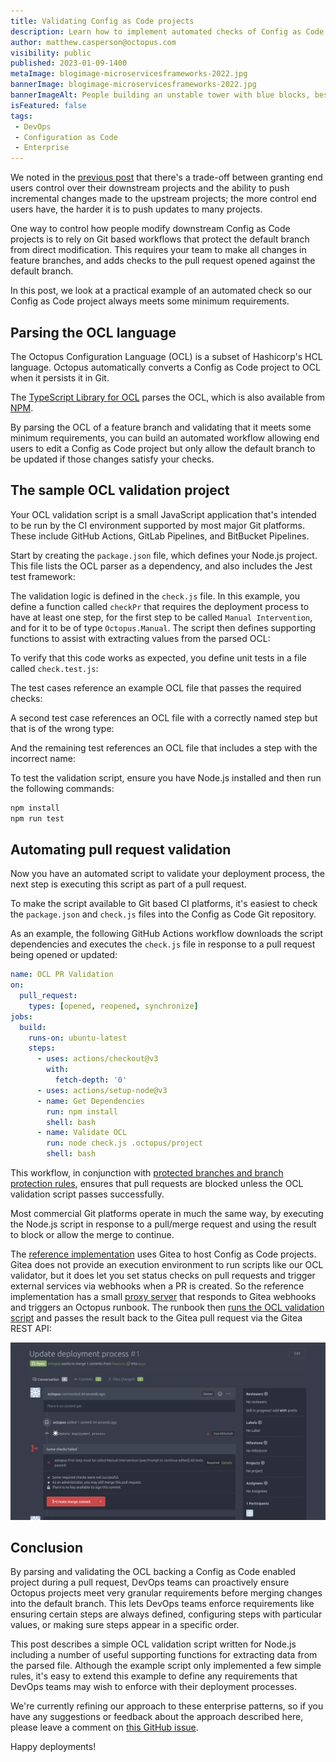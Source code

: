 ```yaml
---
title: Validating Config as Code projects
description: Learn how to implement automated checks of Config as Code projects during pull requests.
author: matthew.casperson@octopus.com
visibility: public
published: 2023-01-09-1400
metaImage: blogimage-microservicesframeworks-2022.jpg
bannerImage: blogimage-microservicesframeworks-2022.jpg
bannerImageAlt: People building an unstable tower with blue blocks, beside 2 people building a stable, lower tower with blue blocks.
isFeatured: false
tags:
 - DevOps
 - Configuration as Code
 - Enterprise
---
```


We noted in the [previous post](https://octopus.com/blog/synchronizing-projects) that there's a trade-off between granting end users control over their downstream projects and the ability to push incremental changes made to the upstream projects; the more control end users have, the harder it is to push updates to many projects.

One way to control how people modify downstream Config as Code projects is to rely on Git based workflows that protect the default branch from direct modification. This requires your team to make all changes in feature branches, and adds checks to the pull request opened against the default branch.

In this post, we look at a practical example of an automated check so our Config as Code project always meets some minimum requirements.

## Parsing the OCL language

The Octopus Configuration Language (OCL) is a subset of Hashicorp's HCL language. Octopus automatically converts a Config as Code project to OCL when it persists it in Git.

The [TypeScript Library for OCL](https://github.com/OctopusDeploy/ocl.ts) parses the OCL, which is also available from [NPM](https://www.npmjs.com/package/@octopusdeploy/ocl).

By parsing the OCL of a feature branch and validating that it meets some minimum requirements, you can build an automated workflow allowing end users to edit a Config as Code project but only allow the default branch to be updated if those changes satisfy your checks.

## The sample OCL validation project

Your OCL validation script is a small JavaScript application that's intended to be run by the CI environment supported by most major Git platforms. These include GitHub Actions, GitLab Pipelines, and BitBucket Pipelines.

Start by creating the `package.json` file, which defines your Node.js project. This file lists the OCL parser as a dependency, and also includes the Jest test framework:

<script src="https://emgithub.com/embed-v2.js?target=https%3A%2F%2Fgithub.com%2FOctopusSolutionsEngineering%2FEnterprisePatternsReferenceImplementation%2Fblob%2Fmain%2Fpr_ocl_check%2Fpackage.json&style=default&type=code&showBorder=on&showLineNumbers=on&showFileMeta=on&showFullPath=on&showCopy=on"></script>

The validation logic is defined in the `check.js` file. In this example, you define a function called `checkPr` that requires the deployment process to have at least one step, for the first step to be called `Manual Intervention`, and for it to be of type `Octopus.Manual`. The script then defines supporting functions to assist with extracting values from the parsed OCL:

<script src="https://emgithub.com/embed-v2.js?target=https%3A%2F%2Fgithub.com%2FOctopusSolutionsEngineering%2FEnterprisePatternsReferenceImplementation%2Fblob%2Fmain%2Fpr_ocl_check%2Fcheck.js&style=default&type=code&showBorder=on&showLineNumbers=on&showFileMeta=on&showFullPath=on&showCopy=on"></script>

To verify that this code works as expected, you define unit tests in a file called `check.test.js`:

<script src="https://emgithub.com/embed-v2.js?target=https%3A%2F%2Fgithub.com%2FOctopusSolutionsEngineering%2FEnterprisePatternsReferenceImplementation%2Fblob%2Fmain%2Fpr_ocl_check%2Fcheck.test.js&style=default&type=code&showBorder=on&showLineNumbers=on&showFileMeta=on&showFullPath=on&showCopy=on"></script>

The test cases reference an example OCL file that passes the required checks:

<script src="https://emgithub.com/embed-v2.js?target=https%3A%2F%2Fgithub.com%2FOctopusSolutionsEngineering%2FEnterprisePatternsReferenceImplementation%2Fblob%2Fmain%2Fpr_ocl_check%2Ftest_deployment_processes%2Fcorrect_name.ocl&style=default&type=code&showBorder=on&showLineNumbers=on&showFileMeta=on&showFullPath=on&showCopy=on"></script>

A second test case references an OCL file with a correctly named step but that is of the wrong type:

<script src="https://emgithub.com/embed-v2.js?target=https%3A%2F%2Fgithub.com%2FOctopusSolutionsEngineering%2FEnterprisePatternsReferenceImplementation%2Fblob%2Fmain%2Fpr_ocl_check%2Ftest_deployment_processes%2Fcorrect_name_wrong_type.ocl&style=default&type=code&showBorder=on&showLineNumbers=on&showFileMeta=on&showFullPath=on&showCopy=on"></script>

And the remaining test references an OCL file that includes a step with the incorrect name:

<script src="https://emgithub.com/embed-v2.js?target=https%3A%2F%2Fgithub.com%2FOctopusSolutionsEngineering%2FEnterprisePatternsReferenceImplementation%2Fblob%2Fmain%2Fpr_ocl_check%2Ftest_deployment_processes%2Fwrong_name.ocl&style=default&type=code&showBorder=on&showLineNumbers=on&showFileMeta=on&showFullPath=on&showCopy=on"></script>

To test the validation script, ensure you have Node.js installed and then run the following commands:

```bash
npm install
npm run test
```

## Automating pull request validation

Now you have an automated script to validate your deployment process, the next step is executing this script as part of a pull request.

To make the script available to Git based CI platforms, it's easiest to check the `package.json` and `check.js` files into the Config as Code Git repository.

As an example, the following GitHub Actions workflow downloads the script dependencies and executes the `check.js` file in response to a pull request being opened or updated:

```yaml
name: OCL PR Validation
on:
  pull_request:
    types: [opened, reopened, synchronize]
jobs:
  build:
    runs-on: ubuntu-latest
    steps:
      - uses: actions/checkout@v3
        with:
          fetch-depth: '0'
      - uses: actions/setup-node@v3
      - name: Get Dependencies
        run: npm install
        shell: bash
      - name: Validate OCL
        run: node check.js .octopus/project
        shell: bash
```

This workflow, in conjunction with [protected branches and branch protection rules](https://docs.github.com/en/repositories/configuring-branches-and-merges-in-your-repository/managing-protected-branches/about-protected-branches), ensures that pull requests are blocked unless the OCL validation script passes successfully.

Most commercial Git platforms operate in much the same way, by executing the Node.js script in response to a pull/merge request and using the result to block or allow the merge to continue.

The [reference implementation](https://github.com/OctopusSolutionsEngineering/EnterprisePatternsReferenceImplementation/tree/main) uses Gitea to host Config as Code projects. Gitea does not provide an execution environment to run scripts like our OCL validator, but it does let you set status checks on pull requests and trigger external services via webhooks when a PR is created. So the reference implementation has a small [proxy server](https://github.com/OctopusSolutionsEngineering/EnterprisePatternsReferenceImplementation/blob/main/gitea_proxy/main.py) that responds to Gitea webhooks and triggers an Octopus runbook. The runbook then [runs the OCL validation script](https://github.com/OctopusSolutionsEngineering/EnterprisePatternsReferenceImplementation/blob/main/management_instance/projects/scripts/check_pr.py) and passes the result back to the Gitea pull request via the Gitea REST API:

![A screenshot of a Gitea PR with some status checks](gitea-pr.png "width=500")


## Conclusion

By parsing and validating the OCL backing a Config as Code enabled project during a pull request, DevOps teams can proactively ensure Octopus projects meet very granular requirements before merging changes into the default branch. This lets DevOps teams enforce requirements like ensuring certain steps are always defined, configuring steps with particular values, or making sure steps appear in a specific order.

This post describes a simple OCL validation script written for Node.js including a number of useful supporting functions for extracting data from the parsed file. Although the example script only implemented a few simple rules, it's easy to extend this example to define any requirements that DevOps teams may wish to enforce with their deployment processes.

We're currently refining our approach to these enterprise patterns, so if you have any suggestions or feedback about the approach described here, please leave a comment on [this GitHub issue](https://github.com/OctopusSolutionsEngineering/EnterprisePatternsReferenceImplementation/issues/1).

Happy deployments!
